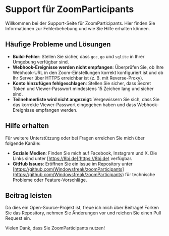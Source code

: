# Support für ZoomParticipants

Willkommen bei der Support-Seite für ZoomParticipants. Hier finden Sie Informationen zur Fehlerbehebung und wie Sie Hilfe erhalten können.

## Häufige Probleme und Lösungen

- **Build-Fehler**: Stellen Sie sicher, dass `gcc`, `go` und `sqlite` in Ihrer Umgebung verfügbar sind.
- **Webhook-Ereignisse werden nicht empfangen**: Überprüfen Sie, ob Ihre Webhook-URL in den Zoom-Einstellungen korrekt konfiguriert ist und ob Ihr Server über HTTPS erreichbar ist (z. B. mit Reverse-Proxy).
- **Konto hinzufügen fehlgeschlagen**: Stellen Sie sicher, dass Secret Token und Viewer-Passwort mindestens 15 Zeichen lang und sicher sind.
- **Teilnehmerliste wird nicht angezeigt**: Vergewissern Sie sich, dass Sie das korrekte Viewer-Passwort eingegeben haben und dass Webhook-Ereignisse empfangen werden.

## Hilfe erhalten

Für weitere Unterstützung oder bei Fragen erreichen Sie mich über folgende Kanäle:

- **Soziale Medien**: Finden Sie mich auf Facebook, Instagram und X. Die Links sind unter [https://8bj.de](https://8bj.de) verfügbar.
- **GitHub Issues**: Eröffnen Sie ein Issue im Repository unter [https://github.com/Windowsfreak/zoomParticipants](https://github.com/Windowsfreak/zoomParticipants) für technische Probleme oder Feature-Vorschläge.

## Beitrag leisten

Da dies ein Open-Source-Projekt ist, freue ich mich über Beiträge! Forken Sie das Repository, nehmen Sie Änderungen vor und reichen Sie einen Pull Request ein.

Vielen Dank, dass Sie ZoomParticipants nutzen!
